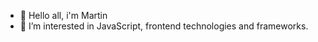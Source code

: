 
- 👋 Hello all, i'm Martin
- 👀 I’m interested in JavaScript, frontend technologies and frameworks.



<!---
MartoIT/MartoIT is a ✨ special ✨ repository because its `README.md` (this file) appears on your GitHub profile.
You can click the Preview link to take a look at your changes.
--->
